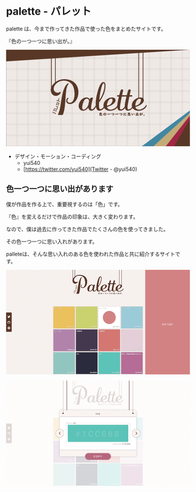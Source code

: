 # palette - パレット

palette は、今まで作ってきた作品で使った色をまとめたサイトです。

『色の一つ一つに思い出が。』

![ogp](./res/ogp.png)

- デザイン・モーション・コーディング
  - yui540
  - [https://twitter.com/yui540](Twitter - @yui540)

## 色一つ一つに思い出があります

僕が作品を作る上で、重要視するのは「色」です。

『色』を変えるだけで作品の印象は、大きく変わります。

なので、僕は過去に作ってきた作品でたくさんの色を使ってきました。

その色一つ一つに思い入れがあります。

palleteは、そんな思い入れのある色を使われた作品と共に紹介するサイトです。

![1](./res/1.png)

![2](./res/2.png)

